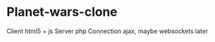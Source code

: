 Planet-wars-clone
=================

Client html5 + js
Server php
Connection ajax, maybe websockets later